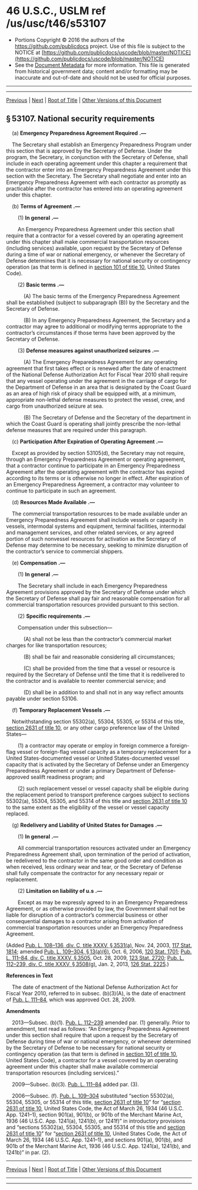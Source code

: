 ---
---

# 46 U.S.C., USLM ref /us/usc/t46/s53107

* Portions Copyright © 2016 the authors of the https://github.com/publicdocs project.
  Use of this file is subject to the NOTICE at [https://github.com/publicdocs/uscode/blob/master/NOTICE](https://github.com/publicdocs/uscode/blob/master/NOTICE)
* See the [Document Metadata](././../../../../../..//README.md) for more information.
  This file is generated from historical government data; content and/or formatting may be inaccurate and out-of-date and should not be used for official purposes.

----------
----------

[Previous](./../../../../../..//us/usc/t46/stV/ptC/ch531/m__us_usc_t46_s53106.md) | [Next](./../../../../../..//us/usc/t46/stV/ptC/ch531/m__us_usc_t46_s53108.md) | [Root of Title](./../../../../../../) | [Other Versions of this Document](https://publicdocs.github.io/go/links?ns=uslm&ref=%2Fus%2Fusc%2Ft46%2Fs53107)

## § 53107. National security requirements

    (a)  __Emergency Preparedness Agreement Required__  __.—__ 

    The Secretary shall establish an Emergency Preparedness Program under this section that is approved by the Secretary of Defense. Under the program, the Secretary, in conjunction with the Secretary of Defense, shall include in each operating agreement under this chapter a requirement that the contractor enter into an Emergency Preparedness Agreement under this section with the Secretary. The Secretary shall negotiate and enter into an Emergency Preparedness Agreement with each contractor as promptly as practicable after the contractor has entered into an operating agreement under this chapter.

    (b)  __Terms of Agreement__  __.—__ 

        (1)  __In general__  __.—__ 

        An Emergency Preparedness Agreement under this section shall require that a contractor for a vessel covered by an operating agreement under this chapter shall make commercial transportation resources (including services) available, upon request by the Secretary of Defense during a time of war or national emergency, or whenever the Secretary of Defense determines that it is necessary for national security or contingency operation (as that term is defined in [section 101 of title 10][/us/usc/t10/s101], United States Code).

        (2)  __Basic terms__  __.—__ 

            (A) The basic terms of the Emergency Preparedness Agreement shall be established (subject to subparagraph (B)) by the Secretary and the Secretary of Defense.

            (B) In any Emergency Preparedness Agreement, the Secretary and a contractor may agree to additional or modifying terms appropriate to the contractor’s circumstances if those terms have been approved by the Secretary of Defense.

        (3)  __Defense measures against unauthorized seizures__  __.—__ 

            (A) The Emergency Preparedness Agreement for any operating agreement that first takes effect or is renewed after the date of enactment of the National Defense Authorization Act for Fiscal Year 2010 shall require that any vessel operating under the agreement in the carriage of cargo for the Department of Defense in an area that is designated by the Coast Guard as an area of high risk of piracy shall be equipped with, at a minimum, appropriate non-lethal defense measures to protect the vessel, crew, and cargo from unauthorized seizure at sea.

            (B) The Secretary of Defense and the Secretary of the department in which the Coast Guard is operating shall jointly prescribe the non-lethal defense measures that are required under this paragraph.

    (c)  __Participation After Expiration of Operating Agreement__  __.—__ 

    Except as provided by section 53105(d), the Secretary may not require, through an Emergency Preparedness Agreement or operating agreement, that a contractor continue to participate in an Emergency Preparedness Agreement after the operating agreement with the contractor has expired according to its terms or is otherwise no longer in effect. After expiration of an Emergency Preparedness Agreement, a contractor may volunteer to continue to participate in such an agreement.

    (d)  __Resources Made Available__  __.—__ 

    The commercial transportation resources to be made available under an Emergency Preparedness Agreement shall include vessels or capacity in vessels, intermodal systems and equipment, terminal facilities, intermodal and management services, and other related services, or any agreed portion of such nonvessel resources for activation as the Secretary of Defense may determine to be necessary, seeking to minimize disruption of the contractor’s service to commercial shippers.

    (e)  __Compensation__  __.—__ 

        (1)  __In general__  __.—__ 

        The Secretary shall include in each Emergency Preparedness Agreement provisions approved by the Secretary of Defense under which the Secretary of Defense shall pay fair and reasonable compensation for all commercial transportation resources provided pursuant to this section.

        (2)  __Specific requirements__  __.—__ 

        Compensation under this subsection—

            (A) shall not be less than the contractor’s commercial market charges for like transportation resources;

            (B) shall be fair and reasonable considering all circumstances;

            (C) shall be provided from the time that a vessel or resource is required by the Secretary of Defense until the time that it is redelivered to the contractor and is available to reenter commercial service; and

            (D) shall be in addition to and shall not in any way reflect amounts payable under section 53106.

    (f)  __Temporary Replacement Vessels__  __.—__ 

    Notwithstanding section 55302(a), 55304, 55305, or 55314 of this title, [section 2631 of title 10][/us/usc/t10/s2631], or any other cargo preference law of the United States—

        (1) a contractor may operate or employ in foreign commerce a foreign-flag vessel or foreign-flag vessel capacity as a temporary replacement for a United States-documented vessel or United States-documented vessel capacity that is activated by the Secretary of Defense under an Emergency Preparedness Agreement or under a primary Department of Defense-approved sealift readiness program; and

        (2) such replacement vessel or vessel capacity shall be eligible during the replacement period to transport preference cargoes subject to sections 55302(a), 55304, 55305, and 55314 of this title and [section 2631 of title 10][/us/usc/t10/s2631] to the same extent as the eligibility of the vessel or vessel capacity replaced.

    (g)  __Redelivery and Liability of United States for Damages__  __.—__ 

        (1)  __In general__  __.—__ 

        All commercial transportation resources activated under an Emergency Preparedness Agreement shall, upon termination of the period of activation, be redelivered to the contractor in the same good order and condition as when received, less ordinary wear and tear, or the Secretary of Defense shall fully compensate the contractor for any necessary repair or replacement.

        (2)  __Limitation on liability of u.s__  __.—__ 

        Except as may be expressly agreed to in an Emergency Preparedness Agreement, or as otherwise provided by law, the Government shall not be liable for disruption of a contractor’s commercial business or other consequential damages to a contractor arising from activation of commercial transportation resources under an Emergency Preparedness Agreement.

(Added [Pub. L. 108–136, div. C, title XXXV, § 3531(a)][/us/pl/108/136/s3531/a], Nov. 24, 2003, [117 Stat. 1814][/us/stat/117/1814]; amended [Pub. L. 109–304, § 13(a)(6)][/us/pl/109/304/s13/a/6], Oct. 6, 2006, [120 Stat. 1701][/us/stat/120/1701]; [Pub. L. 111–84, div. C, title XXXV, § 3505][/us/pl/111/84/s3505], Oct. 28, 2009, [123 Stat. 2720][/us/stat/123/2720]; [Pub. L. 112–239, div. C, title XXXV, § 3508(g)][/us/pl/112/239/s3508/g], Jan. 2, 2013, [126 Stat. 2225][/us/stat/126/2225].)

 __References in Text__ 

    The date of enactment of the National Defense Authorization Act for Fiscal Year 2010, referred to in subsec. (b)(3)(A), is the date of enactment of [Pub. L. 111–84][/us/pl/111/84], which was approved Oct. 28, 2009.

 __Amendments__ 

    2013—Subsec. (b)(1). [Pub. L. 112–239][/us/pl/112/239] amended par. (1) generally. Prior to amendment, text read as follows: “An Emergency Preparedness Agreement under this section shall require that upon a request by the Secretary of Defense during time of war or national emergency, or whenever determined by the Secretary of Defense to be necessary for national security or contingency operation (as that term is defined in [section 101 of title 10][/us/usc/t10/s101], United States Code), a contractor for a vessel covered by an operating agreement under this chapter shall make available commercial transportation resources (including services).”

    2009—Subsec. (b)(3). [Pub. L. 111–84][/us/pl/111/84] added par. (3).

    2006—Subsec. (f). [Pub. L. 109–304][/us/pl/109/304] substituted “section 55302(a), 55304, 55305, or 55314 of this title, [section 2631 of title 10][/us/usc/t10/s2631]” for “[section 2631 of title 10][/us/usc/t10/s2631], United States Code, the Act of March 26, 1934 (46 U.S.C. App. 1241–1), section 901(a), 901(b), or 901b of the Merchant Marine Act, 1936 (46 U.S.C. App. 1241(a), 1241(b), or 1241f)” in introductory provisions and “sections 55302(a), 55304, 55305, and 55314 of this title and [section 2631 of title 10][/us/usc/t10/s2631]” for “[section 2631 of title 10][/us/usc/t10/s2631], United States Code, the Act of March 26, 1934 (46 U.S.C. App. 1241–1), and sections 901(a), 901(b), and 901b of the Merchant Marine Act, 1936 (46 U.S.C. App. 1241(a), 1241(b), and 1241b)” in par. (2).

----------

[Previous](./../../../../../..//us/usc/t46/stV/ptC/ch531/m__us_usc_t46_s53106.md) | [Next](./../../../../../..//us/usc/t46/stV/ptC/ch531/m__us_usc_t46_s53108.md) | [Root of Title](./../../../../../../) | [Other Versions of this Document](https://publicdocs.github.io/go/links?ns=uslm&ref=%2Fus%2Fusc%2Ft46%2Fs53107)

----------
----------

[/us/usc/t10/s101]: https://publicdocs.github.io/go/links?ns=uslm&ref=%2Fus%2Fusc%2Ft10%2Fs101
[/us/usc/t10/s2631]: https://publicdocs.github.io/go/links?ns=uslm&ref=%2Fus%2Fusc%2Ft10%2Fs2631
[/us/usc/t10/s2631]: https://publicdocs.github.io/go/links?ns=uslm&ref=%2Fus%2Fusc%2Ft10%2Fs2631
[/us/pl/108/136/s3531/a]: https://publicdocs.github.io/go/links?ns=uslm&ref=%2Fus%2Fpl%2F108%2F136%2Fs3531%2Fa
[/us/stat/117/1814]: https://publicdocs.github.io/go/links?ns=uslm&ref=%2Fus%2Fstat%2F117%2F1814
[/us/pl/109/304/s13/a/6]: https://publicdocs.github.io/go/links?ns=uslm&ref=%2Fus%2Fpl%2F109%2F304%2Fs13%2Fa%2F6
[/us/stat/120/1701]: https://publicdocs.github.io/go/links?ns=uslm&ref=%2Fus%2Fstat%2F120%2F1701
[/us/pl/111/84/s3505]: https://publicdocs.github.io/go/links?ns=uslm&ref=%2Fus%2Fpl%2F111%2F84%2Fs3505
[/us/stat/123/2720]: https://publicdocs.github.io/go/links?ns=uslm&ref=%2Fus%2Fstat%2F123%2F2720
[/us/pl/112/239/s3508/g]: https://publicdocs.github.io/go/links?ns=uslm&ref=%2Fus%2Fpl%2F112%2F239%2Fs3508%2Fg
[/us/stat/126/2225]: https://publicdocs.github.io/go/links?ns=uslm&ref=%2Fus%2Fstat%2F126%2F2225
[/us/pl/111/84]: https://publicdocs.github.io/go/links?ns=uslm&ref=%2Fus%2Fpl%2F111%2F84
[/us/pl/112/239]: https://publicdocs.github.io/go/links?ns=uslm&ref=%2Fus%2Fpl%2F112%2F239
[/us/usc/t10/s101]: https://publicdocs.github.io/go/links?ns=uslm&ref=%2Fus%2Fusc%2Ft10%2Fs101
[/us/pl/111/84]: https://publicdocs.github.io/go/links?ns=uslm&ref=%2Fus%2Fpl%2F111%2F84
[/us/pl/109/304]: https://publicdocs.github.io/go/links?ns=uslm&ref=%2Fus%2Fpl%2F109%2F304
[/us/usc/t10/s2631]: https://publicdocs.github.io/go/links?ns=uslm&ref=%2Fus%2Fusc%2Ft10%2Fs2631
[/us/usc/t10/s2631]: https://publicdocs.github.io/go/links?ns=uslm&ref=%2Fus%2Fusc%2Ft10%2Fs2631
[/us/usc/t10/s2631]: https://publicdocs.github.io/go/links?ns=uslm&ref=%2Fus%2Fusc%2Ft10%2Fs2631
[/us/usc/t10/s2631]: https://publicdocs.github.io/go/links?ns=uslm&ref=%2Fus%2Fusc%2Ft10%2Fs2631


